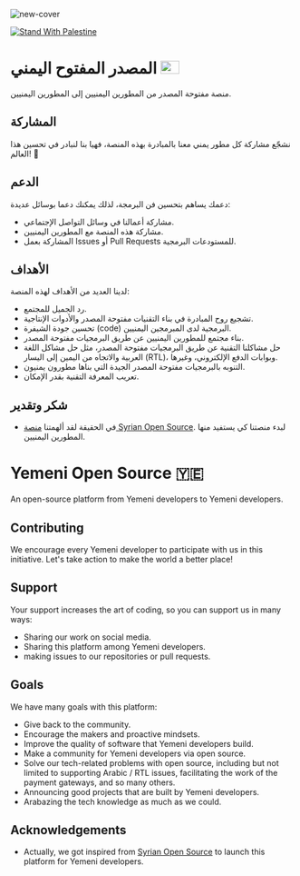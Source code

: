 ![new-cover](https://user-images.githubusercontent.com/24838274/202918706-04f0c977-3f4e-454b-aa50-613d66646988.jpg)

[![Stand With Palestine](https://raw.githubusercontent.com/TheBSD/StandWithPalestine/main/banner-no-action.svg)](https://thebsd.github.io/StandWithPalestine)


# المصدر المفتوح اليمني <img src="https://1.bp.blogspot.com/-lEjH9X_Xjtw/W2htPIr-uMI/AAAAAAAAqyI/gl2OoecZsCsVXw8XTlYlP6vgxSr_RJrDgCLcBGAs/s1600/Flag_of_Yemen.gif" alt="cplusplus" width="33" height="23"/>

 منصة مفتوحة المصدر من المطورين اليمنيين إلى المطورين اليمنيين.

## المشاركة
 نشجّع مشاركة كل مطور يمني معنا بالمبادرة بهذه المنصة، فهيا بنا لنبادر في تحسين هذا العالم! 🚀

## الدعم
 دعمك يساهم بتحسين فن البرمجة، لذلك يمكنك دعما بوسائل عديدة:
 - مشاركة أعمالنا في وسائل التواصل الإجتماعي.
 - مشاركة هذه المنصة مع المطورين اليمنيين.
 - المشاركة بعمل Issues أو Pull Requests للمستودعات البرمجية.

## الأهداف
 لدينا العديد من الأهداف لهذه المنصة:
 - رد الجميل للمجتمع.
 - تشجيع روح المبادرة في بناء التقنيات مفتوحة المصدر والأدوات الإنتاجية.
 - تحسين جودة الشيفرة (code) البرمجية لدى المبرمجين اليمنيين.
 - بناء مجتمع للمطورين اليمنيين عن طريق البرمجيات مفتوحة المصدر.
 - حل مشاكلنا التقنية عن طريق البرمجيات مفتوحة المصدر، مثل حل مشاكل اللغة العربية والاتجاه من اليمين إلى اليسار (RTL)، وبوابات الدفع الإلكتروني، وغيرها.
 - التنوبه بالبرمجيات مفتوحة المصدر الجيدة التي بناها مطورون يمنيون.
 - تعريب المعرفة التقنية بقدر الإمكان.

## شكر وتقدير

 
  - في الحقيقة لقد ألهمتنا [منصة Syrian Open Source](https://github.com/Syrian-Open-Source). لبدء منصتنا كي يستفيد منها المطورين اليمنيين.
 


# Yemeni Open Source 🇾🇪

An open-source platform from Yemeni developers to Yemeni developers. 

## Contributing

We encourage every Yemeni developer to participate with us in this initiative. Let's take action to make the world a better place!

## Support

Your support increases the art of coding, so you can support us in many ways:
- Sharing our work on social media.
- Sharing this platform among Yemeni developers.
- making issues to our repositories or pull requests.

## Goals

We have many goals with this platform:
- Give back to the community.
- Encourage the makers and proactive mindsets.
- Improve the quality of software that Yemeni developers build.
- Make a community for Yemeni developers via open source.
- Solve our tech-related problems with open source, including but not limited to supporting Arabic / RTL issues, facilitating the work of the payment gateways, and so many others.
- Announcing good projects that are built by Yemeni developers.
- Arabazing the tech knowledge as much as we could.

## Acknowledgements

 - Actually, we got inspired from [Syrian Open Source](https://github.com/Syrian-Open-Source) to launch this platform for Yemeni developers.


<div dir="rtl" align="justify">

